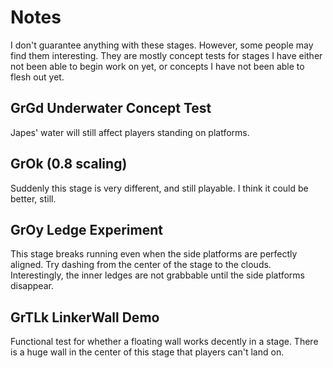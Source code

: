 # Notes
I don't guarantee anything with these stages. However, some people may find them interesting. They are mostly concept tests for stages I have either not been able to begin work on yet, or concepts I have not been able to flesh out yet.

## GrGd Underwater Concept Test
Japes' water will still affect players standing on platforms.

## GrOk (0.8 scaling)
Suddenly this stage is very different, and still playable. I think it could be better, still.

## GrOy Ledge Experiment
This stage breaks running even when the side platforms are perfectly aligned. Try dashing from the center of the stage to the clouds. Interestingly, the inner ledges are not grabbable until the side platforms disappear.

## GrTLk LinkerWall Demo
Functional test for whether a floating wall works decently in a stage. There is a huge wall in the center of this stage that players can't land on.